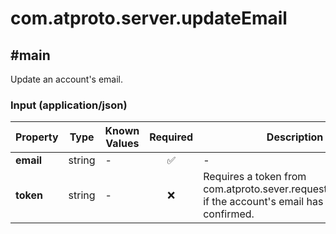 # com.atproto.server.updateEmail

## #main

Update an account's email.

### Input (application/json)

| Property | Type | Known Values | Required | Description |
| --- | --- | --- | :---: | --- |
| **email** | string | - | ✅ | - |
| **token** | string | - | ❌ | Requires a token from com.atproto.sever.requestEmailUpdate if the account's email has been confirmed. |
